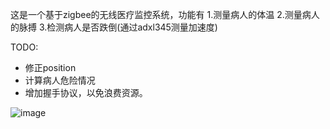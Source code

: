 这是一个基于zigbee的无线医疗监控系统，功能有
1.测量病人的体温
2.测量病人的脉搏
3.检测病人是否跌倒(通过adxl345测量加速度)

TODO:
* 修正position
* 计算病人危险情况
* 增加握手协议，以免浪费资源。

![image](https://raw.github.com/jerusalemdax/cc2430-zstack-adxl345/master/IMG_0021.JPG)
